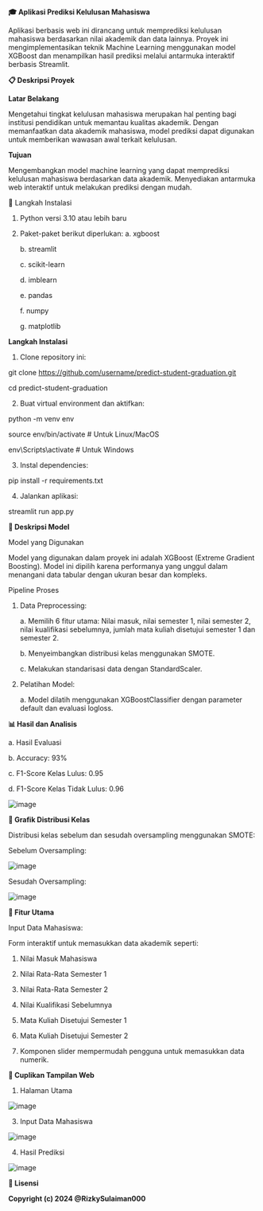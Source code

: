 <b>🎓 Aplikasi Prediksi Kelulusan Mahasiswa</b>

Aplikasi berbasis web ini dirancang untuk memprediksi kelulusan mahasiswa berdasarkan nilai akademik dan data lainnya. Proyek ini mengimplementasikan teknik Machine Learning menggunakan model XGBoost dan menampilkan hasil 
prediksi melalui antarmuka interaktif berbasis Streamlit.

<b>📋 Deskripsi Proyek</b>

<b>Latar Belakang</b>

Mengetahui tingkat kelulusan mahasiswa merupakan hal penting bagi institusi pendidikan untuk memantau kualitas akademik. Dengan memanfaatkan data akademik mahasiswa, model prediksi dapat digunakan untuk memberikan wawasan awal terkait kelulusan.

<b>Tujuan</b>

Mengembangkan model machine learning yang dapat memprediksi kelulusan mahasiswa berdasarkan data akademik.
Menyediakan antarmuka web interaktif untuk melakukan prediksi dengan mudah.

🚀 Langkah Instalasi
1. Python versi 3.10 atau lebih baru

2. Paket-paket berikut diperlukan:
   a. xgboost
   
   b. streamlit

   c. scikit-learn

   d. imblearn

   e. pandas

   f. numpy

   g. matplotlib

<b>Langkah Instalasi</b>

1. Clone repository ini:

git clone https://github.com/username/predict-student-graduation.git

cd predict-student-graduation

2. Buat virtual environment dan aktifkan:

python -m venv env

source env/bin/activate  # Untuk Linux/MacOS

env\Scripts\activate     # Untuk Windows

3. Instal dependencies:

pip install -r requirements.txt

4. Jalankan aplikasi:

streamlit run app.py

<b>🧠 Deskripsi Model</b>

Model yang Digunakan

Model yang digunakan dalam proyek ini adalah XGBoost (Extreme Gradient Boosting). Model ini dipilih karena performanya yang unggul dalam menangani data tabular dengan ukuran besar dan kompleks.

Pipeline Proses

1. Data Preprocessing:

   a. Memilih 6 fitur utama: Nilai masuk, nilai semester 1, nilai semester 2, nilai kualifikasi sebelumnya, jumlah mata kuliah disetujui semester 1 dan semester 2.

   b. Menyeimbangkan distribusi kelas menggunakan SMOTE.

   c. Melakukan standarisasi data dengan StandardScaler.

2. Pelatihan Model:

   a. Model dilatih menggunakan XGBoostClassifier dengan parameter default dan evaluasi logloss.

<b>📊 Hasil dan Analisis</b>

a. Hasil Evaluasi

b. Accuracy: 93%

c. F1-Score Kelas Lulus: 0.95

d. F1-Score Kelas Tidak Lulus: 0.96

![image](https://github.com/user-attachments/assets/cd9600e4-1e61-4489-8b08-52cd0e68beba)

<b>📂 Grafik Distribusi Kelas</b>

Distribusi kelas sebelum dan sesudah oversampling menggunakan SMOTE:

Sebelum Oversampling:

![image](https://github.com/user-attachments/assets/db13cd63-c517-4ffd-8ce0-d487bb6bca66)


Sesudah Oversampling:

![image](https://github.com/user-attachments/assets/94f76b7c-0f0c-43e2-a818-dcb1e03bacb2)

<b>🌟 Fitur Utama</b>

Input Data Mahasiswa:

Form interaktif untuk memasukkan data akademik seperti:

1. Nilai Masuk Mahasiswa

2. Nilai Rata-Rata Semester 1

3. Nilai Rata-Rata Semester 2

4. Nilai Kualifikasi Sebelumnya

5. Mata Kuliah Disetujui Semester 1

6. Mata Kuliah Disetujui Semester 2

7. Komponen slider mempermudah pengguna untuk memasukkan data numerik.

<b>📸 Cuplikan Tampilan Web</b>

1. Halaman Utama

![image](https://github.com/user-attachments/assets/627c3ad2-fe11-4e38-8a16-154ae3b863fe)

3. Input Data Mahasiswa

![image](https://github.com/user-attachments/assets/fa8db9cf-cc55-4a5d-9257-c4a1a02eaae5)


4. Hasil Prediksi

![image](https://github.com/user-attachments/assets/ff58d271-5e65-4d5a-820f-844f33849881)

<b>📝 Lisensi</b>

<b>Copyright (c) 2024 @RizkySulaiman000</b>


